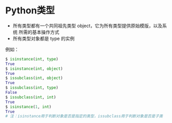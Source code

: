 # Python类型

- 所有类型都有一个共同祖先类型 object，它为所有类型提供原始模版，以及系统 所需的基本操作方式
- 所有类型对象都是 type 的实例

例如：
```py
$ isinstance(int, type)
True
$ isinstance(int, object)
True
$ issubclass(int, object)
True
$ issubclass(int, type)
False
$ issubclass(int, int)
True
$ isinstance(1, int)
True
# 注：isinstance用于判断对象是否是指定的类型，issubclass用于判断对象是否是子类
```